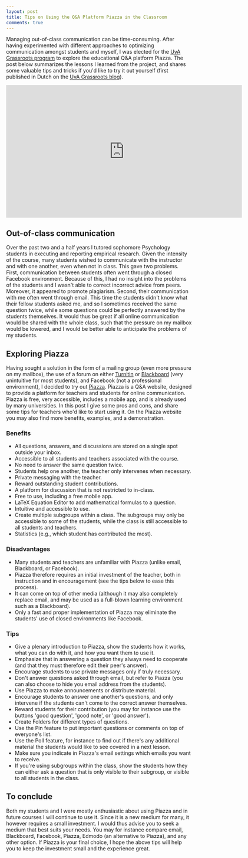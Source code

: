 ```yaml
---
layout: post
title: Tips on Using the Q&A Platform Piazza in the Classroom
comments: true
---
```


<style>
div {
    text-align: justify;
    text-justify: inter-word;
}
</style>

Managing out-of-class communication can be time-consuming. After having experimented with different approaches to optimizing communication amongst students and myself, I was elected for the [UvA Grassroots program](http://icto.uva.nl/icto-centraal/uva-grassroots/) to explore the educational Q&A platform Piazza. The post below summarizes the lessons I learned from the project, and shares some valuable tips and tricks if you'd like to try it out yourself (first published in Dutch on the [UvA Grassroots blog](http://ict-innovatie.uva.nl/2014/02/24/piazza-grassroot/)).

<iframe width="640" height="360" src="https://www.youtube-nocookie.com/embed/1Min8DscrzA?rel=0&amp;showinfo=0" frameborder="0" allowfullscreen></iframe>

## Out-of-class communication
Over the past two and a half years I tutored sophomore Psychology students in executing and reporting empirical research. Given the intensity of the course, many students wished to communicate with the instructor and with one another, even when not in class. This gave two problems. First, communication between students often went through a closed Facebook environment. Because of this, I had no insight into the problems of the students and I wasn't able to correct incorrect advice from peers. Moreover, it appeared to promote plagiarism. Second, their communication with me often went through email. This time the students didn't know what their fellow students asked me, and so I sometimes received the same question twice, while some questions could be perfectly answered by the students themselves. It would thus be great if all online communication would be shared with the whole class, such that the pressure on my mailbox would be lowered, and I would be better able to anticipate the problems of my students.

## Exploring Piazza
Having sought a solution in the form of a mailing group (even more pressure on my mailbox), the use of a forum on either [Turnitin](http://turnitin.com) or [Blackboard](www.blackboard.com) (very unintuitive for most students), and Facebook (not a professional environment), I decided to try out [Piazza](www.piazza.com). Piazza is a Q&A website, designed to provide a platform for teachers and students for online communication. Piazza is free, very accessible, includes a mobile app, and is already used by many universities. In this post I give some pros and cons, and share some tips for teachers who'd like to start using it. On the Piazza website you may also find more benefits, examples, and a demonstration.

### Benefits
- All questions, answers, and discussions are stored on a single spot outside your inbox.
- Accessible to all students and teachers associated with the course.
- No need to answer the same question twice.
- Students help one another, the teacher only intervenes when necessary.
- Private messaging with the teacher.
- Reward outstanding student contributions.
- A platform for discussion that is not restricted to in-class.
- Free to use, including a free mobile app.
- LaTeX Equation Editor to add mathematical formulas to a question.
- Intuitive and accessible to use.
- Create multiple subgroups within a class. The subgroups may only be accessible to some of the students, while the class is still accessible to all students and teachers.
- Statistics (e.g., which student has contributed the most).

### Disadvantages
- Many students and teachers are unfamiliar with Piazza (unlike email, Blackboard, or Facebook).
- Piazza therefore requires an initial investment of the teacher, both in instruction and in encouragement (see the tips below to ease this process).
- It can come on top of other media (although it may also completely replace email, and may be used as a full-blown learning environment such as a Blackboard).
- Only a fast and proper implementation of Piazza may eliminate the students' use of closed environments like Facebook.

### Tips
- Give a plenary introduction to Piazza, show the students how it works, what you can do with it, and how you want them to use it.
- Emphasize that in answering a question they always need to cooperate (and that they must therefore edit their peer's answer).
- Encourage students to use private messages only if truly necessary.
- Don't answer questions asked through email, but refer to Piazza (you can also choose to hide you email address from the students).
- Use Piazza to make announcements or distribute material.
- Encourage students to answer one another's questions, and only intervene if the students can't come to the correct answer themselves.
- Reward students for their contribution (you may for instance use the buttons 'good question', 'good note', or 'good answer').
- Create Folders for different types of questions.
- Use the Pin feature to put important questions or comments on top of everyone's list.
- Use the Poll feature, for instance to find out if there's any additional material the students would like to see covered in a next lesson.
- Make sure you indicate in Piazza's email settings which emails you want to receive.
- If you're using subgroups within the class, show the students how they can either ask a question that is only visible to their subgroup, or visible to all students in the class.

## To conclude
Both my students and I were mostly enthusiastic about using Piazza and in future courses I will continue to use it. Since it is a new medium for many, it however requires a small investment. I would thus advise you to seek a medium that best suits your needs. You may for instance compare email, Blackboard, Facebook, Piazza, Edmodo (an alternative to Piazza), and any other option. If Piazza is your final choice, I hope the above tips will help you to keep the investment small and the experience great.